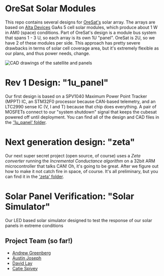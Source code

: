 # OreSat Solar Modules

This repo contains several designs for [OreSat's](oresat.org) solar array. The arrays are based on [Alta Devices](https://http://www.altadevices.com/) GaAs 5 cell solar modules, which produce about 1 W in AM0 (space) conditions. Part of OreSat's design is a module bus system that spans 1 - 3 U, so each array is its own 1U "panel". OreSat is 2U, so we have 2 of these modules per side. This approach has pretty severe drawbacks in terms of solar cell coverage area, but it's extremely flexible as our plans, and thus power needs, change. 

![CAD drawings of the satellite and panels](https://github.com/oresat/solar/blob/master/images/oresat-solar-modules.png)

# Rev 1 Design: "1u_panel"

Our first design is based on a SPV1040 Maximum Power Point Tracker (MPPT) IC, an STM32F0 processor because CAN-based telemetry, and an LTC2990 sense IC (V, I and T) because that chip does everything. A pair of MOSFETs connect to our "system shutdown" signal that keeps the cubesat powered off until deployment. You can find all of the design and CAD files in the ['1u_panel' folder](https://github.com/oresat/solar/tree/master/1u_panel).

# Next generation design: "zeta"

Our next super secret project (open source, of course) uses a  *Zeta converter* running the *Incremental Conductance algorithm* on a 32bit ARM microcontroller that talks CAN! Oh, it's going to be great. After we figure out how to make it not catch fire in space, of course. It's all preliminary, but you can find it in the ['zeta' folder](https://github.com/oresat/solar/tree/master/zeta).

# Solar Panel Verification: "Solar Simulator"

Our LED based solar simulator designed to test the response of our solar panels in extreme conditions
## Project Team (so far!)

- [Andrew Greenberg](https://github.com/andrewgreenberg)  
- [Austin Joseph](https://github.com/austinjoseph)
- [David Lay](https://github.com/davidalay)
- [Catie Spivey](https://github.com/catiespivey)




